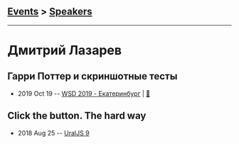 ## [Events](../README.md) > [Speakers](../speakers.md)
---

# Дмитрий Лазарев

## Гарри Поттер и скриншотные тесты
- 2019 Oct 19 -- [WSD 2019 - Екатеринбург](https://www.youtube.com/watch?v=DsfnFrwKksA&t=4337s)  | [:notebook:](https://wsd.events/2019/10/19/pres/screenshot-test/)  
## Click the button. The hard way
- 2018 Aug 25 -- [UralJS 9](https://www.youtube.com/watch?v=q0jW1ljHjXM)    
